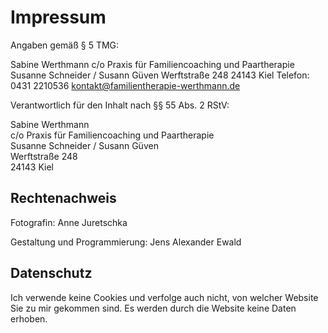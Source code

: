 ---
---
# Impressum

Angaben gemäß § 5 TMG:

Sabine Werthmann
c/o Praxis für Familiencoaching und Paartherapie
Susanne Schneider / Susann Güven
Werftstraße 248
24143 Kiel
Telefon: 0431 2210536
kontakt@familientherapie-werthmann.de

Verantwortlich für den Inhalt nach §§ 55 Abs. 2 RStV:

Sabine Werthmann  
c/o Praxis für Familiencoaching und Paartherapie  
Susanne Schneider / Susann Güven  
Werftstraße 248  
24143 Kiel

## Rechtenachweis

Fotografin: Anne Juretschka

Gestaltung und Programmierung: Jens Alexander Ewald

## Datenschutz

Ich verwende keine Cookies und verfolge auch nicht, von welcher Website Sie zu mir gekommen sind. Es werden durch die Website keine Daten erhoben.
